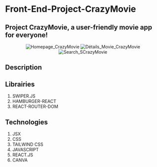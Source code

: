 # Front-End-Project-CrazyMovie
## Project CrazyMovie, a user-friendly movie app for everyone!
<div align="center">
  <img src="https://github.com/GMKRAKEN23/Front-end-Project-CrazyMovie/assets/149949090/7c0bd02f-7dd3-4bfa-9530-e1f77facb1d6" alt="Homepage_CrazyMovie";">
  <img src="https://github.com/GMKRAKEN23/Front-end-Project-CrazyMovie/assets/149949090/bddb5958-6736-41db-9b05-0d58dcc2ee61" alt="Détails_Movie_CrazyMovie";">
  <img src="https://github.com/GMKRAKEN23/Front-end-Project-CrazyMovie/assets/149949090/d20a54a9-84bb-4f56-8e99-d0938ca244e8" alt="Search_SCrazyMovie">
</div>

## Description 

## Librairies 
1. SWIPER.JS  
2. HAMBURGER-REACT
3. REACT-ROUTER-DOM

## Technologies
1. JSX
2. CSS
3. TAILWIND CSS
4. JAVASCRIPT 
5. REACT.JS
6. CANVA
